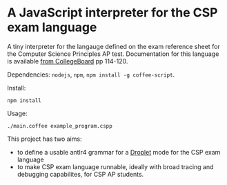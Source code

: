 # A JavaScript interpreter for the CSP exam language

A tiny interpreter for the langauge defined on the exam reference sheet for the Computer Science Principles AP test. Documentation for this language is available [from CollegeBoard](https://secure-media.collegeboard.org/digitalServices/pdf/ap/ap-computer-science-principles-course-and-exam-description.pdf) pp 114-120.

Dependencies: `nodejs`, `npm`, `npm install -g coffee-script`.

Install:
```
npm install
```

Usage:
```
./main.coffee example_program.cspp
```

This project has two aims:
  - to define a usable antlr4 grammar for a [Droplet](https://github.com/droplet-editor/droplet) mode for the CSP exam language
  - to make CSP exam language runnable, ideally with broad tracing and debugging capabilites, for CSP AP students.

